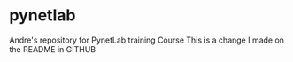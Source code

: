 # pynetlab
Andre's repository for PynetLab training Course
This is a change I made on the README in GITHUB

